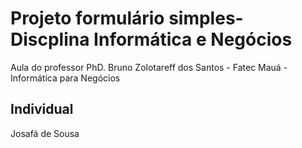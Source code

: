 # Projeto formulário simples- Discplina Informática e Negócios

Aula do professor PhD. Bruno Zolotareff dos Santos - Fatec Mauá - Informática para Negócios


## Individual
Josafá de Sousa
